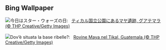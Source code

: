 ## Bing Wallpaper
![](https://www.bing.com/th?id=OHR.RebelBase_JA-JP2351113050_UHD.jpg&w=1000)今日はスター・ウォーズの日:&nbsp;&ensp;[ティカル国立公園にあるマヤ遺跡, グアテマラ (© THP Creative/Getty Images)](https://www.bing.com/th?id=OHR.RebelBase_JA-JP2351113050_UHD.jpg)
<br><br/>
![](https://www.bing.com/th?id=OHR.RebelBase_IT-IT4204234662_UHD.jpg&w=1000)Dov’è situata la base ribelle?:&nbsp;&ensp;[Rovine Maya nel Tikal, Guatemala (© THP Creative/Getty Images)](https://www.bing.com/th?id=OHR.RebelBase_IT-IT4204234662_UHD.jpg)
<br><br/>
